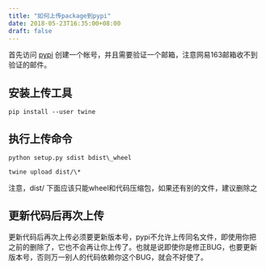 ```yaml
---
title: "如何上传package到pypi"
date: 2018-05-23T16:35:00+08:00
draft: false
---
```


首先访问 [pypi](https://pypi.python.org) 创建一个帐号，并且需要验证一个邮箱，注意网易163邮箱收不到验证的邮件。


安装上传工具
------




```
pip install --user twine
```


执行上传命令
------




```
python setup.py sdist bdist\_wheel
twine upload dist/\*
```


注意，dist/ 下面应该只能wheel和代码压缩包，如果还有别的文件，建议删除之


更新代码后再次上传
---------


更新代码后再次上传必须要更新版本号，pypi不允许上传同名文件，即使用你把之前的删除了，它也不会再让你上传了。也就是说即使你是修正BUG，也要更新版本号，否则万一别人的代码依赖你这个BUG，就会不好使了。


 



